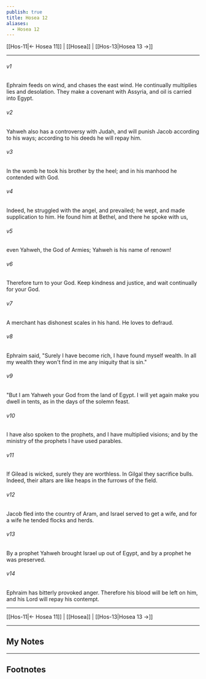 ```yaml
---
publish: true
title: Hosea 12
aliases:
  - Hosea 12
---
```


[[Hos-11|← Hosea 11]] | [[Hosea]] | [[Hos-13|Hosea 13 →]]
***



###### v1 
Ephraim feeds on wind, and chases the east wind. He continually multiplies lies and desolation. They make a covenant with Assyria, and oil is carried into Egypt. 

###### v2 
Yahweh also has a controversy with Judah, and will punish Jacob according to his ways; according to his deeds he will repay him. 

###### v3 
In the womb he took his brother by the heel; and in his manhood he contended with God. 

###### v4 
Indeed, he struggled with the angel, and prevailed; he wept, and made supplication to him. He found him at Bethel, and there he spoke with us, 

###### v5 
even Yahweh, the God of Armies; Yahweh is his name of renown! 

###### v6 
Therefore turn to your God. Keep kindness and justice, and wait continually for your God. 

###### v7 
A merchant has dishonest scales in his hand. He loves to defraud. 

###### v8 
Ephraim said, "Surely I have become rich, I have found myself wealth. In all my wealth they won't find in me any iniquity that is sin." 

###### v9 
"But I am Yahweh your God from the land of Egypt. I will yet again make you dwell in tents, as in the days of the solemn feast. 

###### v10 
I have also spoken to the prophets, and I have multiplied visions; and by the ministry of the prophets I have used parables. 

###### v11 
If Gilead is wicked, surely they are worthless. In Gilgal they sacrifice bulls. Indeed, their altars are like heaps in the furrows of the field. 

###### v12 
Jacob fled into the country of Aram, and Israel served to get a wife, and for a wife he tended flocks and herds. 

###### v13 
By a prophet Yahweh brought Israel up out of Egypt, and by a prophet he was preserved. 

###### v14 
Ephraim has bitterly provoked anger. Therefore his blood will be left on him, and his Lord will repay his contempt.

***
[[Hos-11|← Hosea 11]] | [[Hosea]] | [[Hos-13|Hosea 13 →]]

---
## My Notes

---
## Footnotes